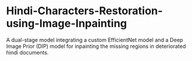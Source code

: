 # Hindi-Characters-Restoration-using-Image-Inpainting
A dual-stage model integrating a custom EfficientNet model and a Deep Image Prior (DIP) model for inpainting the missing regions in deteriorated hindi documents.
